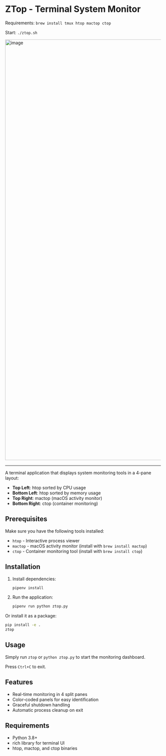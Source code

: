 # ZTop - Terminal System Monitor
 
Requirements: `brew install tmux htop mactop ctop`

Start: `./ztop.sh`

﻿<img width="2106" height="1356" alt="image" src="https://github.com/user-attachments/assets/101fa69d-f266-4f77-9398-60a55bfb5138" />

---

A terminal application that displays system monitoring tools in a 4-pane layout:

- **Top Left**: htop sorted by CPU usage
- **Bottom Left**: htop sorted by memory usage  
- **Top Right**: mactop (macOS activity monitor)
- **Bottom Right**: ctop (container monitoring)

## Prerequisites

Make sure you have the following tools installed:

- `htop` - Interactive process viewer
- `mactop` - macOS activity monitor (install with `brew install mactop`)
- `ctop` - Container monitoring tool (install with `brew install ctop`)

## Installation

1. Install dependencies:
   ```bash
   pipenv install
   ```

2. Run the application:
   ```bash
   pipenv run python ztop.py
   ```

Or install it as a package:
```bash
pip install -e .
ztop
```

## Usage

Simply run `ztop` or `python ztop.py` to start the monitoring dashboard.

Press `Ctrl+C` to exit.

## Features

- Real-time monitoring in 4 split panes
- Color-coded panels for easy identification
- Graceful shutdown handling
- Automatic process cleanup on exit

## Requirements

- Python 3.8+
- rich library for terminal UI
- htop, mactop, and ctop binaries
